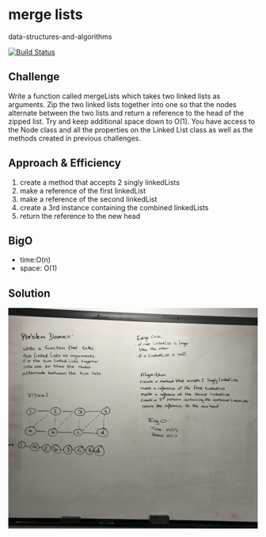 # merge lists
data-structures-and-algorithms

[![Build Status](https://travis-ci.com/Alwynblake/401n12-data-structures-and-algorithms.svg?branch=master)](https://travis-ci.com/Alwynblake/401n12-data-structures-and-algorithms)

## Challenge
Write a function called mergeLists which takes two linked lists as arguments. Zip the two linked lists together into one so that the nodes alternate between the two lists and return a reference to the head of the zipped list. Try and keep additional space down to O(1). You have access to the Node class and all the properties on the Linked List class as well as the methods created in previous challenges.

## Approach & Efficiency
1. create a method that accepts 2 singly linkedLists
2. make a reference of the first linkedList
3. make a reference of the second linkedList
4. create a 3rd instance containing the combined linkedLists
5. return the reference to the new head

## BigO
* time:O(n)
* space: O(1)

## Solution
![ll_merge image](../assets/ll_merge.JPG)
